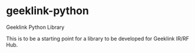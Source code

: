 # geeklink-python
Geeklink Python Library

This is to be a starting point for a library to be developed for Geeklink IR/RF Hub.
